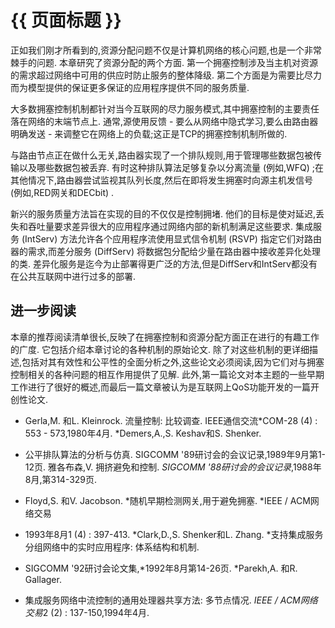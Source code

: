 
# {{ 页面标题 }}

正如我们刚才所看到的,资源分配问题不仅是计算机网络的核心问题,也是一个非常棘手的问题. 本章研究了资源分配的两个方面. 第一个拥塞控制涉及当主机对资源的需求超过网络中可用的供应时防止服务的整体降级. 第二个方面是为需要比尽力而为模型提供的保证更多保证的应用程序提供不同的服务质量. 

大多数拥塞控制机制都针对当今互联网的尽力服务模式,其中拥塞控制的主要责任落在网络的末端节点上. 通常,源使用反馈 - 要么从网络中隐式学习,要么由路由器明确发送 - 来调整它在网络上的负载;这正是TCP的拥塞控制机制所做的. 

与路由节点正在做什么无关,路由器实现了一个排队规则,用于管理哪些数据包被传输以及哪些数据包被丢弃. 有时这种排队算法足够复杂以分离流量 (例如,WFQ) ;在其他情况下,路由器尝试监视其队列长度,然后在即将发生拥塞时向源主机发信号 (例如,RED网关和DECbit) . 

新兴的服务质量方法旨在实现的目的不仅仅是控制拥堵. 他们的目标是使对延迟,丢失和吞吐量要求差异很大的应用程序通过网络内部的新机制满足这些要求. 集成服务 (IntServ) 方法允许各个应用程序流使用显式信令机制 (RSVP) 指定它们对路由器的需求,而差分服务 (DiffServ) 将数据包分配给少量在路由器中接收差异化处理的类. 差异化服务是迄今为止部署得更广泛的方法,但是DiffServ和IntServ都没有在公共互联网中进行过多的部署. 

## 进一步阅读

本章的推荐阅读清单很长,反映了在拥塞控制和资源分配方面正在进行的有趣工作的广度. 它包括介绍本章讨论的各种机制的原始论文. 除了对这些机制的更详细描述,包括对其有效性和公平性的全面分析之外,这些论文必须阅读,因为它们对与拥塞控制相关的各种问题的相互作用提供了见解. 此外,第一篇论文对本主题的一些早期工作进行了很好的概述,而最后一篇文章被认为是互联网上QoS功能开发的一篇开创性论文. 

-   Gerla,M. 和L. Kleinrock. 流量控制: 比较调查. IEEE通信交流*COM-28 (4) : 553  -  573,1980年4月. *Demers,A.,S. Keshav和S. Shenker. 

-   公平排队算法的分析与仿真. SIGCOMM '89研讨会的会议记录,1989年9月第1-12页. 雅各布森,V. 拥挤避免和控制. *SIGCOMM '88研讨会的会议记录*,1988年8月,第314-329页. 

-   Floyd,S. 和V. Jacobson. *随机早期检测网关,用于避免拥塞. *IEEE / ACM网络交易

-   1993年8月1 (4) : 397-413. *Clark,D.,S. Shenker和L. Zhang. *支持集成服务分组网络中的实时应用程序: 体系结构和机制. 

-   SIGCOMM '92研讨会论文集,*1992年8月第14-26页. *Parekh,A. 和R. Gallager. 

-   集成服务网络中流控制的通用处理器共享方法: 多节点情况. *IEEE / ACM网络交易*2 (2) : 137-150,1994年4月. 
